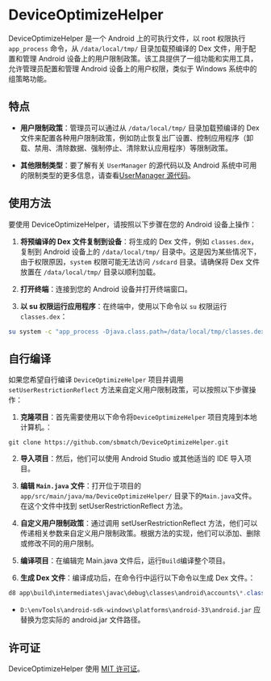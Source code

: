 # DeviceOptimizeHelper

DeviceOptimizeHelper 是一个 Android 上的可执行文件，以 root 权限执行 `app_process` 命令，从 `/data/local/tmp/` 目录加载预编译的 Dex 文件，用于配置和管理 Android 设备上的用户限制政策。该工具提供了一组功能和实用工具，允许管理员配置和管理 Android 设备上的用户权限，类似于 Windows 系统中的组策略功能。

## 特点

- **用户限制政策**：管理员可以通过从 `/data/local/tmp/` 目录加载预编译的 Dex 文件来配置各种用户限制政策，例如防止恢复出厂设置、控制应用程序（卸载、禁用、清除数据、强制停止、清除默认应用程序）等限制政策。

- **其他限制类型**：要了解有关 `UserManager` 的源代码以及 Android 系统中可用的限制类型的更多信息，请查看[UserManager 源代码](https://cs.android.com/android/platform/superproject/main/+/main:frameworks/base/core/java/android/os/UserManager.java;l=256?q=UserManager&ss=android%2Fplatform%2Fsuperproject%2Fmain)。

## 使用方法

要使用 DeviceOptimizeHelper，请按照以下步骤在您的 Android 设备上操作：

1. **将预编译的 Dex 文件复制到设备**：将生成的 Dex 文件，例如 `classes.dex`，复制到 Android 设备上的 `/data/local/tmp/` 目录中。这是因为某些情况下，由于权限原因，`system` 权限可能无法访问 `/sdcard` 目录。请确保将 Dex 文件放置在 `/data/local/tmp/` 目录以顺利加载。

2. **打开终端**：连接到您的 Android 设备并打开终端窗口。

3. **以 su 权限运行应用程序**：在终端中，使用以下命令以 `su` 权限运行 `classes.dex`：

```bash
su system -c "app_process -Djava.class.path=/data/local/tmp/classes.dex / ma.DeviceOptimizeHelper.Main"
```
## 自行编译

如果您希望自行编译 `DeviceOptimizeHelper` 项目并调用 `setUserRestrictionReflect` 方法来自定义用户限制政策，可以按照以下步骤操作：

1. **克隆项目**：首先需要使用以下命令将`DeviceOptimizeHelper` 项目克隆到本地计算机。：
```
git clone https://github.com/sbmatch/DeviceOptimizeHelper.git
```
2. **导入项目**：然后，他们可以使用 Android Studio 或其他适当的 IDE 导入项目。

3. **编辑 `Main.java` 文件**：打开位于项目的 `app/src/main/java/ma/DeviceOptimizeHelper/` 目录下的`Main.java`文件。在这个文件中找到 setUserRestrictionReflect 方法。

4. **自定义用户限制政策**：通过调用 setUserRestrictionReflect 方法，他们可以传递相关参数来自定义用户限制政策。根据方法的实现，他们可以添加、删除或修改不同的用户限制。

5. **编译项目**：在编辑完 Main.java 文件后，运行`Build`编译整个项目。

6. **生成 Dex 文件**：编译成功后，在命令行中运行以下命令以生成 Dex 文件。：

```powershell
d8 app\build\intermediates\javac\debug\classes\android\accounts\*.class app\build\intermediates\javac\debug\classes\ma\DeviceOptimizeHelper\*.class --lib "D:\envTools\android-sdk-windows\platforms\android-33\android.jar"
```
- `D:\envTools\android-sdk-windows\platforms\android-33\android.jar` 应替换为您实际的 android.jar 文件路径。




## 许可证

DeviceOptimizeHelper 使用 [MIT 许可证](/LICENSE)。

